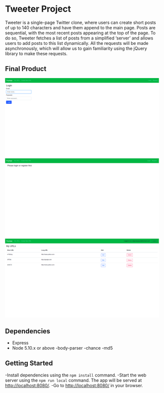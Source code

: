 # Tweeter Project

Tweeter is a single-page Twitter clone, where users can create short posts of up to 140 characters and have them append to the main page. Posts are sequential, with the most recent posts appearing at the top of the page. To do so, Tweeter fetches a list of posts from a simplified ‘server’ and allows users to add posts to this list dynamically. All the requests will be made asynchronously, which will allow us to gain familiarity using the jQuery library to make these requests.

## Final Product

!["screenshot of login page"](https://github.com/Edgarsar/tinyapp/blob/master/docs/login-page.png?raw=true)
!["screenshot of urls page"](https://github.com/Edgarsar/tinyapp/blob/master/docs/urls-page.png?raw=truee)
!["screenshot of my Urls page"](https://github.com/Edgarsar/tinyapp/blob/master/docs/urls-show.png?raw=truee)


## Dependencies

- Express
- Node 5.10.x or above
-body-parser
-chance
-md5


## Getting Started

-Install dependencies using the `npm install` command.
-Start the web server using the `npm run local` command. The app will be served at <http://localhost:8080/>.
-Go to <http://localhost:8080/> in your browser.
